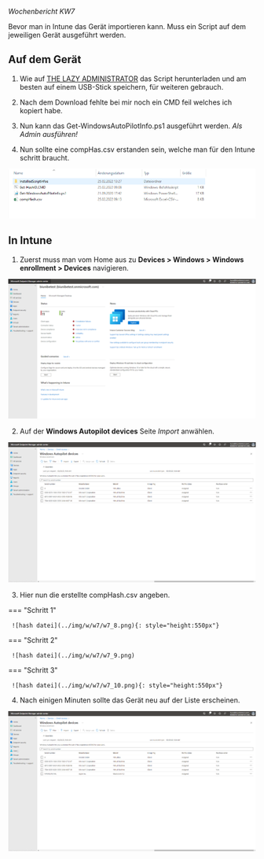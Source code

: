 *Wochenbericht KW7*

Bevor man in Intune das Gerät importieren kann. Muss ein Script auf dem jeweiligen Gerät ausgeführt werden.

## Auf dem Gerät

1. Wie auf [THE LAZY ADMINISTRATOR](https://www.thelazyadministrator.com/2020/01/27/get-a-new-computers-auto-pilot-hash-without-going-through-the-out-of-box-experience-oobe/) das Script herunterladen und am besten auf einem USB-Stick speichern, für weiteren gebrauch.

2. Nach dem Download fehlte bei mir noch ein CMD feil welches ich kopiert habe.

3. Nun kann das Get-WindowsAutoPilotInfo.ps1 ausgeführt werden. *Als Admin ausführen!*

4. Nun sollte eine compHas.csv erstanden sein, welche man für den Intune schritt braucht.

![hash datei](../img/w/w7/w7_7.png)


## In Intune

1. Zuerst muss man vom Home aus zu **Devices > Windows > Windows enrollment > Devices** navigieren.

![Home Feld](../img/w/w7/w7_1.png)

2. Auf der **Windows Autopilot devices** Seite *Import* anwählen.

![Autopilot Seite](../img/w/w7/w7_4.png)

3. Hier nun die erstellte compHash.csv angeben.

=== "Schritt 1"

     ![hash datei](../img/w/w7/w7_8.png){: style="height:550px"}

=== "Schritt 2"

     ![hash datei](../img/w/w7/w7_9.png)

=== "Schritt 3"

     ![hash datei](../img/w/w7/w7_10.png){: style="height:550px"}

4. Nach einigen Minuten sollte das Gerät neu auf der Liste erscheinen.

![neues Gerät auf der Liste](../img/w/w7/w7_5.png)
